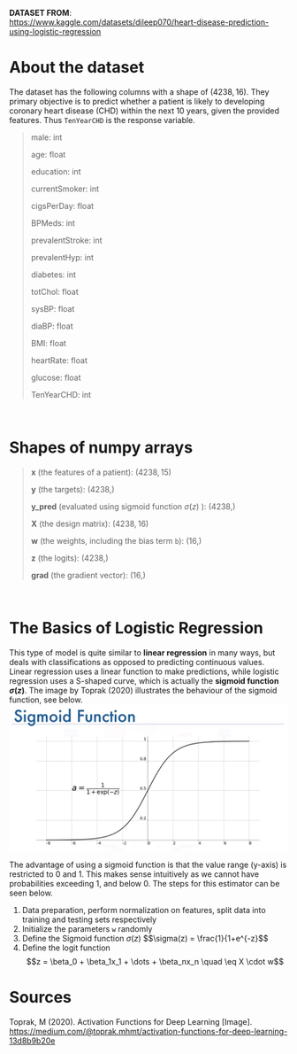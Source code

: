**DATASET FROM**: \
 https://www.kaggle.com/datasets/dileep070/heart-disease-prediction-using-logistic-regression

 # About the dataset
 The dataset has the following columns with a shape of $\left(4238, 16\right)$. They primary objective is to predict whether a patient is likely to developing coronary heart disease (CHD) within the next 10 years, given the provided features. Thus `TenYearCHD` is the response variable.
 > male: int
 >
 > age: float
 >
 > education: int
 >
 > currentSmoker: int
 >
 > cigsPerDay: float
 >
 > BPMeds: int
 >
 > prevalentStroke: int
 >
 > prevalentHyp: int
 >
 > diabetes: int
 >
 > totChol: float
 >
 > sysBP: float
 >
 > diaBP: float
 >
 > BMI: float
 >
 > heartRate: float
 >
 > glucose: float
 >
 > TenYearCHD: int

&nbsp;

# Shapes of numpy arrays
> **x** (the features of a patient): $\left(4238, 15\right)$ 
> 
> **y** (the targets): $\left(4238,\right)$ 
>
> **y\_pred** (evaluated using sigmoid function $\sigma(z)$ ): $\left(4238,\right)$ 
> 
> **X** (the design matrix): $\left(4238, 16\right)$ 
> 
> **w** (the weights, including the bias term `b`): $\left(16,\right)$ 
> 
> **z** (the logits): $\left(4238,\right)$ 
> 
> **grad** (the gradient vector): $\left(16,\right)$

&nbsp;

# The Basics of Logistic Regression
This type of model is quite similar to **linear regression** in many ways, but deals with classifications as opposed to predicting continuous values. Linear regression uses a linear function to make predictions, while logistic regression uses a S-shaped curve, which is actually the **sigmoid function $\sigma(z)$**. The image by Toprak (2020) illustrates the behaviour of the sigmoid function, see below.
![sigmoid_function](../images/sigmoid_function.png)

The advantage of using a sigmoid function is that the value range (y-axis) is restricted to 0 and 1. This makes sense intuitively as we cannot have probabilities exceeding 1, and below 0. The steps for this estimator can be seen below.

1. Data preparation, perform normalization on features, split data into training and testing sets respectively
2. Initialize the parameters `w` randomly
3. Define the Sigmoid function $\sigma(z)$
$$\sigma(z) = \frac{1}{1+e^{-z}$$
5. Define the logit function
$$z = \beta_0 + \beta_1x_1 + \dots + \beta_nx_n \quad \eq X \cdot w$$

# Sources
Toprak, M (2020). Activation Functions for Deep Learning [Image]. https://medium.com/@toprak.mhmt/activation-functions-for-deep-learning-13d8b9b20e
